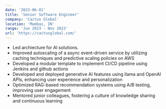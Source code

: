 ```yaml
---
date: '2023-06-01'
title: 'Senior Software Engineer'
company: 'Cactus Global'
location: 'Mumbai, IN'
range: 'Jun 2023 - Nov 2023'
url: 'https://cactusglobal.com/'
---
```


- Led archiecture for AI solutions.
- Improved autoscaling of a async event-driven service by utilizing caching techniques and predictive scaling policies on AWS
- Developed a modular template to implement CI/CD pipeline using Jenkins and github actions
- Developed and deployed generative AI features using llama and OpenAI APIs, enhancing user experience and personalization
- Optimized RAG-based recommendation systems using A/B testing, improving user engagement
- Mentored junior colleagues, fostering a culture of knowledge sharing and continuous learning
